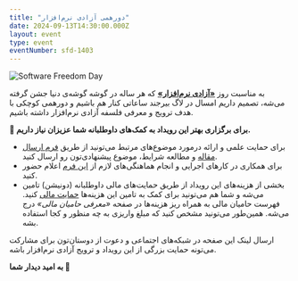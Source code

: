 ```yaml
---
title: "دورهمی آزادی نرم‌افزار"
date: 2024-09-13T14:30:00.000Z
layout: event
type: event
eventNumber: sfd-1403
---
```


![Software Freedom Day](/events/sfd/1403/sfd.png)

به مناسبت روز [**«آزادی نرم‌افزار»**](https://digitalfreedoms.org/fa/sfd) که هر ساله در گوشه گوشه‌ی دنیا جشن گرفته می‌شه، تصمیم داریم امسال در لاگ بیرجند ساعاتی کنار هم باشیم و دورهمی کوچکی با هدف ترویج و معرفی فلسفه آزادی نرم‌افزار داشته باشیم.

**🐧 برای برگزاری بهتر این رویداد به کمک‌های داوطلبانه شما عزیزان نیاز داریم.**

- برای حمایت علمی و ارائه درمورد موضوع‌های مرتبط می‌تونید از طریق [فرم ارسال مقاله](/events/sfd/1403/call-for-paper) و مطالعه شرایط، موضوع پیشنهادی‌تون رو ارسال کنید.
- برای همکاری در کارهای اجرایی و انجام هماهنگی‌های لازم از [این فرم](/events/sfd/1403/staff) اعلام حضور کنید.
- بخشی از هزینه‌های این رویداد از طریق حمایت‌های مالی داوطلبانه (دونیشن) تامین می‌شه و شما هم می‌تونید برای کمک به تامین این هزینه‌ها [حمایت مالی](https://zarinp.al/birlug) کنید. فهرست حامیان مالی به همراه ریز هزینه‌ها در صفحه *«معرفی حامیان مالی»* درج می‌شه. همین‌طور می‌تونید مشخص کنید که مبلغ واریزی به چه منظور و کجا استفاده بشه.

ارسال لینک این صفحه در شبکه‌های اجتماعی و دعوت از دوستان‌تون برای مشارکت می‌تونه حمایت بزرگی از این رویداد و ترویج آزادی نرم‌افزار باشه.

**به امید دیدار شما 🧡**
